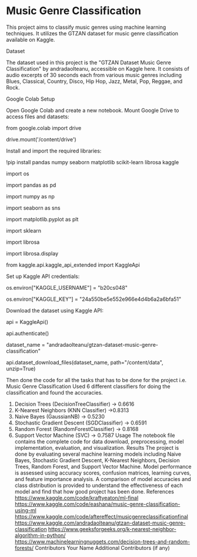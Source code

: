 # Music Genre Classification
This project aims to classify music genres using machine learning techniques. It utilizes the GTZAN dataset for music genre classification available on Kaggle.

Dataset

The dataset used in this project is the "GTZAN Dataset Music Genre Classification" by andradaolteanu, accessible on Kaggle here. It consists of audio excerpts of 30 seconds each from various music genres including Blues, Classical, Country, Disco, Hip Hop, Jazz, Metal, Pop, Reggae, and Rock.

Google Colab Setup

Open Google Colab and create a new notebook. <be>
Mount Google Drive to access files and datasets:

from google.colab import drive

drive.mount('/content/drive')

Install and import the required libraries:

!pip install pandas numpy seaborn matplotlib scikit-learn librosa kaggle

import os

import pandas as pd

import numpy as np

import seaborn as sns

import matplotlib.pyplot as plt

import sklearn

import librosa

import librosa.display

from kaggle.api.kaggle_api_extended import KaggleApi

Set up Kaggle API credentials:

os.environ["KAGGLE_USERNAME"] = "b20cs048"

os.environ["KAGGLE_KEY"] = "24a550be5e552e966e4d4b6a2a6bfa51"
 
Download the dataset using Kaggle API:

api = KaggleApi()

api.authenticate()

dataset_name = "andradaolteanu/gtzan-dataset-music-genre-classification"

api.dataset_download_files(dataset_name, path="/content/data", unzip=True)
 
Then done the code for all the tasks that has to be done for the project i.e. Music Genre Classification
Used 6 different classifiers for doing the classification and found the accuracies.
1. Decision Trees (DecisionTreeClassifier) -> 0.6616
2. K-Nearest Neighbors (KNN Classifier) ->0.8313
3. Naive Bayes (GaussianNB) -> 0.5230
4. Stochastic Gradient Descent (SGDClassifier) -> 0.6591
5. Random Forest (RandomForestClassifier) -> 0.8168
6. Support Vector Machine (SVC) -> 0.7587
Usage
The notebook file contains the complete code for data download, preprocessing, model implementation, evaluation, and visualization.
Results
The project is done by evaluating several machine learning models including Naive Bayes, Stochastic Gradient Descent, K-Nearest Neighbors, Decision Trees, Random Forest, and Support Vector Machine.
Model performance is assessed using accuracy scores, confusion matrices, learning curves, and feature importance analysis.
A comparison of model accuracies and class distribution is provided to understand the effectiveness of each model and find that how good project has been done.
References
https://www.kaggle.com/code/kraftyeaton/ml-final
https://www.kaggle.com/code/eashana/music-genre-classification-using-ml
https://www.kaggle.com/code/aftereffect/musicgenreclassificationfinal
https://www.kaggle.com/andradaolteanu/gtzan-dataset-music-genre-classification
https://www.geeksforgeeks.org/k-nearest-neighbor-algorithm-in-python/
https://www.machinelearningnuggets.com/decision-trees-and-random-forests/
Contributors
Your Name
Additional Contributors (if any)
 
